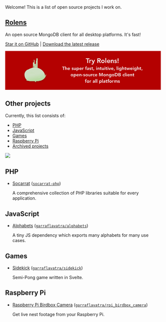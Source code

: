 Welcome! This is a list of open source projects I work on. 

## [Rolens](https://garraflavatra.github.io/rolens/)

An open source MongoDB client for all desktop platforms. It's fast!

[Star it on GitHub](https://github.com/garraflavatra/rolens) | [Download the latest release](https://github.com/garraflavatra/rolens/releases/latest)

[![Rolens banner](/rolens-banner.webp)](https://garraflavatra.github.io/rolens/)

## Other projects

Currently, this list consists of:

- [PHP](#php)
- [JavaScript](#javascript)
- [Games](#games)
- [Raspberry Pi](#raspberry-pi)
- [Archived projects](https://github.com/garraflavatra/garraflavatra.github.io/blob/main/archived.md)

<img src="https://github-readme-stats.vercel.app/api/top-langs/?username=garraflavatra&layout=compact">

## PHP

* [Socarrat](https://github.com/socarrat-php) ([`socarrat-php`](https://github.com/socarrat-php))

  A comprehensive collection of PHP libraries suitable for every application.

## JavaScript

* [Alphabets](https://projects.romeinvanburen.nl/alphabets/) ([`garraflavatra/alphabets`](https://github.com/garraflavatra/alphabets))
  
  A tiny JS dependency which exports many alphabets for many use cases.
  
## Games

* [Sidekick](https://sidekickgame.netlify.app) ([`garraflavatra/sidekick`](https://github.com/garraflavatra/sidekick))
  
  Semi-Pong game written in Svelte.
  
## Raspberry Pi

* [Raspberry Pi Birdbox Camera](https://projects.romeinvanburen.nl/rpi_birdbox_camera/) ([`garraflavatra/rpi_birdbox_camera`](https://github.com/garraflavatra/rpi_birdbox_camera))

  Get live nest footage from your Raspberry Pi.
